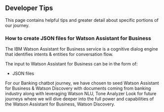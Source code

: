 ## Developer Tips

This page contains helpful tips and greater detail about specific portions of our journey.


### How to create JSON files for Watson Assistant for Business

The IBM Watson Assistant for Business service is a cognitive dialog engine that identifies intents & entities for conversation flow.

The input to Watson Assistant for Business can be in the form of:
* JSON files

For our Banking chatbot journey, we have chosen to seed Watson Assistant for Business & Watson Discovery with documents coming from banking industry along with leveraging Watson NLU, Tone Analyzer
Look for future journeys where we will dive deeper into the full power and capabilities of the Watson Assistant for Business, Watson Discovery.
